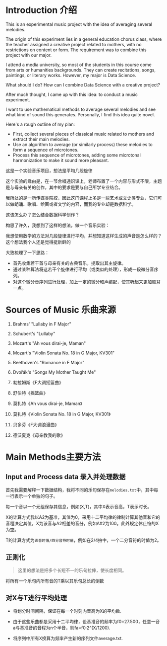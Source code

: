 # Introduction 介绍

This is an experimental music project with the idea of averaging several melodies.

The origin of this experiment lies in a general education chorus class, where the teacher assigned a creative project related to mothers, with no restrictions on content or form. The requirement was to combine this project with our major.

I attend a media university, so most of the students in this course come from arts or humanities backgrounds. They can create recitations, songs, paintings, or literary works. However, my major is Data Science.

What should I do? How can I combine Data Science with a creative project?

After much thought, I came up with this idea: to conduct a music experiment.

I want to use mathematical methods to average several melodies and see what kind of sound this generates. Personally, I find this idea quite novel.

Here's a rough outline of my plan:

- First, collect several pieces of classical music related to mothers and extract their main melodies.
- Use an algorithm to average (or similarly process) these melodies to form a sequence of microtones.
- Process this sequence of microtones, adding some microtonal harmonization to make it sound more pleasant.

这是一个实验音乐项目，想法是平均几段旋律

这个实验的缘由是，在一节合唱通识课上，老师布置了一个内容与形式不限，主题是与母亲有关的创作，其中的要求是要与自己所学专业结合。

我所处的是一所传媒类院校，因此这门课程上多是一些艺术或文史类专业，它们可以做朗诵、歌唱、绘画或者文学的内容，而我的专业却是数据科学。

这该怎么办？怎么结合数据科学创作？

构思了许久，我想到了这样的想法，做一个音乐实验：

我想使用数学的方法对几段旋律进行平均，并想知道这样生成的声音是怎么样的？这个想法我个人还是觉得挺新鲜的

大致梳理了一下思路：

- 首先收集若干首与母亲有关的古典音乐，提取出其主旋律。
- 通过某种算法将这若干个旋律进行平均（或类似的处理），形成一段微分音序列。
- 对这个微分音序列进行处理，加上一定的微分和声编配，使其听起来更加顺耳一点。

# Sources of Music 乐曲来源

1. Brahms' "Lullaby in F Major"

2. Schubert's "Lullaby"

3. Mozart's "Ah vous dirai-je, Maman"

4. Mozart's "Violin Sonata No. 18 in G Major, KV301"

5. Beethoven's "Romance in F Major"

6. Dvořák's "Songs My Mother Taught Me"

1. 勃拉姆斯《F大调摇篮曲》

2. 舒伯特《摇篮曲》

3. 莫扎特《Ah vous dirai-je, Maman》

4. 莫扎特《Violin Sonata No. 18 in G Major, KV301》

5. 贝多芬《F大调浪漫曲》

6. 德沃夏克《母亲教我的歌》

# Main Methods主要方法

## Input and Process data 录入并处理数据

首先我需要解释一下数据结构，我将不同的乐句保存在`melodies.txt`中，其中每一行表示一个单独的句子。

每一个音以一个元组保存其信息，例如(X,T)，其中X表示音高，T表示时长。

X的计算方式我以A2为基准，其值为0，采用十二平均律的律制计算其他音和它的音程决定其值，X为该音与A2相差的音分，例如A#2为100。此外规定休止符的X为空。

T的计算方式为`该音时值/四分音符时值`，例如在2/4拍中，一个二分音符的时值为2。

## 正则化

> 这里的想法是把多个长短不一的乐句拉伸，使长度相同。

将所有一个乐句内所有音的T乘以其乐句总长的倒数

## 对X与T进行平均处理

- 将划分时间间隔，保证在每一个时刻内音高为X的平均数.

- 由于这些乐曲都是采用十二平均律，设基准音的频率为f0=27.500，任意一音a与基准音的音程为n个半音，则fa=f0·2^(X/1200).

- 将序列中所有X换算为频率产生新的序列文件average.txt.



